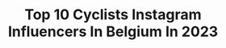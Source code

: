 ---
title: Top 10 Cyclists Instagram Influencers In Belgium In 2023
description: >-
  Find top cyclists Instagram influencers in Belgium in 2023. Most popular hashtags: #cyclist #rideyourbike #lifebehindbars.
platform: Instagram
hits: 12
text_top: See the best Instagram influencers on inBeat.
text_bottom: inBeat holds 12 Instagram influencers like this in Belgium for you to work with.
profiles:
  - username: "imogencotter"
    fullname: >-
      𝙸𝚖𝚘𝚐𝚎𝚗 𝙲𝚘𝚝𝚝𝚎𝚛
    bio: >-
      ☘️ Irish cyclist in Belgium 👩🏻‍🎓 Coach with @panache_coaching 💥 E-rider for @movistar_eteam 💥 IRL rider for @keukensredantcycling
    location: "Belgium"
    followers: 84596
    engagement: 464
    commentsToLikes: 0.016667
    id: ck0w6m35m98ij0i19h3qxh6z4
    verified: false
    hashtags: "#ad, #pceseries"
  - username: "olivernaesen"
    fullname: >-
      Oliver Naesen
    bio: >-
      Pro-cyclist @ag2rlamondiale_procyclingteam Belgian champion 2017 ♡D Agent: @isea_sportmanagement Yannick@isea.be
    location: "Belgium"
    followers: 70617
    engagement: 1022
    commentsToLikes: 0.008087
    id: ck0ublmnoetdh0i19vf0xujwb
    verified: false
    hashtags: "#g90, #tdf2020, #sorrybelgium"
  - username: "fabriziodekoning"
    fullname: >-
      Fabrizio Dekoning
    bio: >-
      Belgian cyclist 🚴🇧🇪 Physiotherapy @UGent 📚 Wingene | BE 📍 fabrizio.dekoning@gmail.com📩
    location: "Belgium"
    followers: 11378
    engagement: 620
    commentsToLikes: 0.077873
    id: ck8t98ngxn88d0j7842guf1bs
    verified: false
    hashtags: "#wymtm, #stravacycling, #cbearssp, #roadto2021"
  - username: "tim.wellens"
    fullname: >-
      Tim Wellens
    bio: >-
      Professional Belgian cyclist and proud member of the Lotto-Soudal family. Born and raised @Sint-Truiden. In love with Sophie ❤️
    location: "Belgium"
    followers: 49210
    engagement: 1026
    commentsToLikes: 0.009539
    id: ck0u6l5pa28ky0i1991nfjyc8
    verified: true
    hashtags: "#golazo, #2020, #teamlottosoudal, #lottosoudal"
  - username: "edwardtheuns"
    fullname: >-
      Edward Theuns
    bio: >-
      Belgian🇧🇪 | Pro Cyclist🚴‍♂️ | @treksegafredo Represented by @squadrasportsmanagement
    location: "Belgium"
    followers: 31512
    engagement: 479
    commentsToLikes: 0.008716
    id: ck14lszguwbsi0i19iv4pdpmp
    verified: true
    hashtags: "#domane, #santinipeople, #weareateam, #tdf2020"
  - username: "julie.de.wilde"
    fullname: >-
      Julie De Wilde
    bio: >-
      Professional Cyclist Dolcini NM-Transport Belgian Champion Time Trail 19 🏆 Belgian Champion Cyclocross 19/20 🏆 Vice World Champion Road Race 19🌈
    location: "Belgium"
    followers: 2692
    engagement: 1843
    commentsToLikes: 0.081138
    id: ck5q4zuriqty20i11o3tugy6j
    verified: false
    hashtags: "#zijaanzij"
  - username: "the_pedaleur"
    fullname: >-
      the_pedaleur
    bio: >-
      Storyteller Ambassador: - @etxeondo - @abus_benelux - @sigma_sport_benelux - @eurosportnutrition
    location: "Belgium"
    followers: 7994
    engagement: 1021
    commentsToLikes: 0.061708
    id: ck5c3lbl4zjy60i111izclrmy
    verified: false
    hashtags: "#cyclingtips, #cyclingsnob, #ultegra, #foreverbuttphotos"
  - username: "circuswgt"
    fullname: >-
      Circus-Wanty Gobert-Tormans
    bio: >-
      🇧🇪 Belgian Pro Cycling Team 3⃣ @letourdefrance 3⃣ @uci_cycling Europe Tour winner CX @tormanscross
    location: "Belgium"
    followers: 20865
    engagement: 298
    commentsToLikes: 0.003879
    id: ck0w4oqvtzn3u0i19ieypep67
    verified: false
    hashtags: "#birthday, #jura, #procycling, #rvv"
  - username: "matteo.declercq"
    fullname: >-
      🚴‍♂️ 𝐌𝐚𝐭𝐭𝐞𝐨 𝐃𝐞𝐜𝐥𝐞𝐫𝐜𝐪 🚴‍♂️
    bio: >-
      Young 🇧🇪 🚴 Team @smartcyclingdoltcini ambassador ❈ @velotoze ❈ @pipacyclingclub Parents manage this account 👇 subscribe my YouTube
    location: "Belgium"
    followers: 19958
    engagement: 1877
    commentsToLikes: 0.014376
    id: ck8t01ojqqj7v0j78xm6mx886
    verified: false
    hashtags: "#cyclingculture, #cxiscoming, #cyclingtips, #cx"
  - username: "sigfrid_eggers"
    fullname: >-
      Sigfrid Eggers
    bio: >-
      Belgian photographer portrait glamour/commercial/cycling
    location: "Belgium"
    followers: 10460
    engagement: 780
    commentsToLikes: 0.008803
    id: ck0u1tz09xxld0i195n3mrohc
    verified: false
    hashtags: "#365daysatthewheel, #deceuninckquickstepteam, #commercial, #sonyalpha"
---